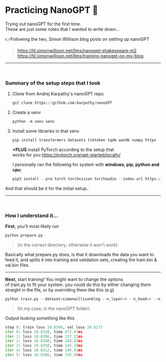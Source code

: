 # Practicing NanoGPT 🤖
 Trying out nanoGPT for the first time. </br>
 These are just some notes that I wanted to write down...

👉Following the two, Simon Willison blog posts on setting up nanoGPT
> https://til.simonwillison.net/llms/nanogpt-shakespeare-m2
> https://til.simonwillison.net/llms/training-nanogpt-on-my-blog
___
</br>

### Summary of the **setup** steps that I took

1. Clone from Andrej Karpathy's nanoGPT repo
    ```py
    git clone https://github.com/karpathy/nanoGPT
    ```
    
2.  Create a venv
    ```py
    python -m venv venv
    ```
    
3. Install some libraries in that venv
    ```py
    pip install transformers datasets tiktoken tqdm wandb numpy httpx
    ```
    **+PLUS** install PyTorch according to the setup that
    </br>
        works for you https://pytorch.org/get-started/locally/
    
    I personally ran the following for system with **windows, pip, python and cpu**:
    ```py
    pip3 install --pre torch torchvision torchaudio --index-url https://download.pytorch.org/whl/nightly/cpu
    ```

And that should be it for the initial setup..

___
</br>

### How I understand it...

**First**, you'll most likely run
```py
python prepare.py
```
> (in the correct directory; otherwise it won't work)

Basically what prepare.py does, is that it downloads the data you want to feed it, and splits it into training and validation sets, creating the train.bin & val.bin files.
____
**Next**, start training! You might want to change the options </br> of train.py to fit your system. you could do this by either changing them straight in the file, or by overriding them like this (e.g)
```py
python train.py --dataset=simonwillisonblog --n_layer=4 --n_head=4 --n_embd=64 --compile=False --eval_iters=1 --block_size=64 --batch_size=8 --device=cpu
```
> (In my case, in the nanoGPT folder)

Output looking something like this
```py
step 0: train loss 10.8340, val loss 10.8173
iter 0: loss 10.8320, time 472.43ms
iter 1: loss 10.8206, time 137.21ms
iter 2: loss 10.8160, time 244.42ms
iter 3: loss 10.8250, time 145.10ms
iter 4: loss 10.8312, time 140.41ms
iter 5: loss 10.8306, time 135.30ms
```
